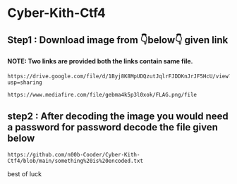 # Cyber-Kith-Ctf4
## Step1 : Download image from 👇below👇 given link
#### NOTE: Two links are provided both the links contain same file.
```
https://drive.google.com/file/d/1Byj8K8MpUDQzutJqlrFJDDKnJrJF5HcU/view?usp=sharing
```
```
https://www.mediafire.com/file/gebma4k5p3l0xok/FLAG.png/file
```
## step2 : After decoding the image you would need a password for password decode the file given below
```
https://github.com/n00b-Cooder/Cyber-Kith-Ctf4/blob/main/something%20is%20encoded.txt
```
best of luck

